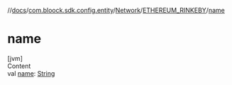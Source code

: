 //[docs](../../../index.md)/[com.bloock.sdk.config.entity](../../index.md)/[Network](../index.md)/[ETHEREUM_RINKEBY](index.md)/[name](name.md)



# name  
[jvm]  
Content  
val [name](name.md): [String](https://kotlinlang.org/api/latest/jvm/stdlib/kotlin/-string/index.html)  



